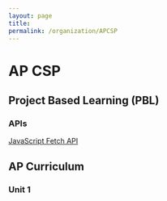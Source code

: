 ```yaml
---
layout: page
title: 
permalink: /organization/APCSP
---
```


# AP CSP

## Project Based Learning (PBL)

### APIs
[JavaScript Fetch API](https://lwu1822.github.io/fastpages/api/2022/10/21/w9_frontendAPITable.html)



## AP Curriculum

### Unit 1
